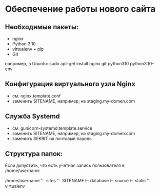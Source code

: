 Обеспечение работы нового сайта
===============================
## Необходимые пакеты:
* nginx
* Python 3.10
* virtualenv + pip
* Git

например, в Ubuntu:
    sudo apt-get install nginx git python310 python3.10-env

## Конфигурация виртуального узла Nginx

* см. nginx.template.conf
* заменить SITENAME, например, на staging.my-domen.com

## Служба Systemd

* см. gunicorn-systemd.template.service
* заменить SITENAME, например, на staging.my-domen.com
* заменить SEKRIT на почтовый пароль

## Структура папок:
Если допустить, что есть учетная запись пользователя в /home/username

/home/username
﹂ sites
   ﹂ SITENAME
      ⊢ database
      ⊢ source
      ⊢ static
      ﹂ virtualenv
